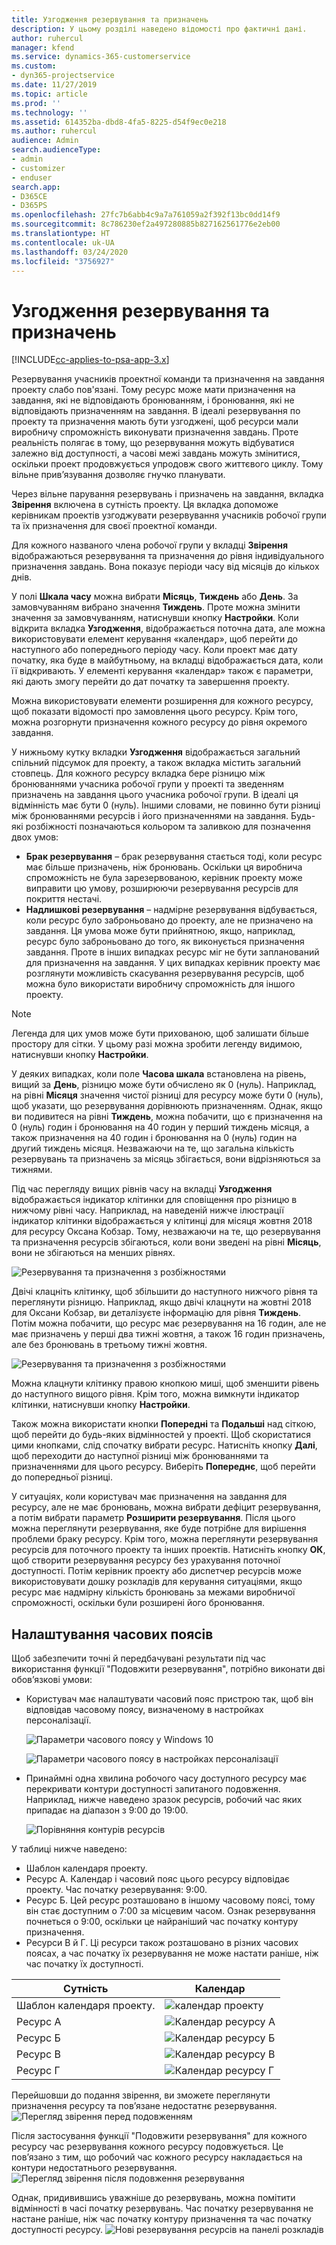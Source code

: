 ```yaml
---
title: Узгодження резервування та призначень
description: У цьому розділі наведено відомості про фактичні дані.
author: ruhercul
manager: kfend
ms.service: dynamics-365-customerservice
ms.custom:
- dyn365-projectservice
ms.date: 11/27/2019
ms.topic: article
ms.prod: ''
ms.technology: ''
ms.assetid: 614352ba-dbd8-4fa5-8225-d54f9ec0e218
ms.author: ruhercul
audience: Admin
search.audienceType:
- admin
- customizer
- enduser
search.app:
- D365CE
- D365PS
ms.openlocfilehash: 27fc7b6abb4c9a7a761059a2f392f13bc0dd14f9
ms.sourcegitcommit: 8c786230ef2a497280885b827162561776e2eb00
ms.translationtype: HT
ms.contentlocale: uk-UA
ms.lasthandoff: 03/24/2020
ms.locfileid: "3756927"
---
```

# <a name="reconcile-bookings-and-assignments"></a>Узгодження резервування та призначень

[!INCLUDE[cc-applies-to-psa-app-3.x](../includes/cc-applies-to-psa-app-3x.md)]

Резервування учасників проектної команди та призначення на завдання проекту слабо пов'язані. Тому ресурс може мати призначення на завдання, які не відповідають бронюванням, і бронювання, які не відповідають призначенням на завдання. В ідеалі резервування по проекту та призначення мають бути узгоджені, щоб ресурси мали виробничу спроможність виконувати призначення завдань. Проте реальність полягає в тому, що резервування можуть відбуватися залежно від доступності, а часові межі завдань можуть змінитися, оскільки проект продовжується упродовж свого життєвого циклу. Тому вільне прив’язування дозволяє гнучко планувати.

Через вільне парування резервувань і призначень на завдання, вкладка **Звірення** включена в сутність проекту. Ця вкладка допоможе керівникам проектів узгоджувати резервування учасників робочої групи та їх призначення для своєї проектної команди.

Для кожного названого члена робочої групи у вкладці **Звірення** відображаються резервування та призначення до рівня індивідуального призначення завдань. Вона показує періоди часу від місяців до кількох днів.

У полі **Шкала часу** можна вибрати **Місяць**, **Тиждень** або **День**. За замовчуванням вибрано значення **Тиждень**. Проте можна змінити значення за замовчуванням, натиснувши кнопку **Настройки**. Коли відкрита вкладка **Узгодження**, відображається поточна дата, але можна використовувати елемент керування «календар», щоб перейти до наступного або попереднього періоду часу. Коли проект має дату початку, яка буде в майбутньому, на вкладці відображається дата, коли її відкривають. У елементі керування «календар» також є параметри, які дають змогу перейти до дат початку та завершення проекту.

Можна використовувати елементи розширення для кожного ресурсу, щоб показати відомості про замовлення цього ресурсу. Крім того, можна розгорнути призначення кожного ресурсу до рівня окремого завдання.

У нижньому кутку вкладки **Узгодження** відображається загальний спільний підсумок для проекту, а також вкладка містить загальний стовпець. Для кожного ресурсу вкладка бере різницю між бронюваннями учасника робочої групи у проекті та зведенням призначень на завдання цього учасника робочої групи. В ідеалі ця відмінність має бути 0 (нуль). Іншими словами, не повинно бути різниці між бронюваннями ресурсів і його призначеннями на завдання. Будь-які розбіжності позначаються кольором та заливкою для позначення двох умов:

- **Брак резервування** – брак резервування стається тоді, коли ресурс має більше призначень, ніж бронювань. Оскільки ця виробнича спроможність не була зарезервованою, керівник проекту може виправити цю умову, розширюючи резервування ресурсів для покриття нестачі.
- **Надлишкові резервування** – надмірне резервування відбувається, коли ресурс було заброньовано до проекту, але не призначено на завдання. Ця умова може бути прийнятною, якщо, наприклад, ресурс було заброньовано до того, як виконується призначення завдання. Проте в інших випадках ресурс міг не бути запланований для призначення на завдання. У цих випадках керівник проекту має розглянути можливість скасування резервування ресурсів, щоб можна було використати виробничу спроможність для іншого проекту.

> [!NOTE]
> Легенда для цих умов може бути прихованою, щоб залишати більше простору для сітки. У цьому разі можна зробити легенду видимою, натиснувши кнопку **Настройки**.

У деяких випадках, коли поле **Часова шкала** встановлена на рівень, вищий за **День**, різницю може бути обчислено як 0 (нуль). Наприклад, на рівні **Місяця** значення чистої різниці для ресурсу може бути 0 (нуль), щоб указати, що резервування дорівнюють призначенням. Однак, якщо ви подивитеся на рівні **Тиждень**, можна побачити, що є призначення на 0 (нуль) годин і бронювання на 40 годин у перший тиждень місяця, а також призначення на 40 годин і бронювання на 0 (нуль) годин на другий тиждень місяця. Незважаючи на те, що загальна кількість резервувань та призначень за місяць збігається, вони відрізняються за тижнями.

Під час перегляду вищих рівнів часу на вкладці **Узгодження** відображається індикатор клітинки для сповіщення про різницю в нижчому рівні часу. Наприклад, на наведеній нижче ілюстрації індикатор клітинки відображається у клітинці для місяця жовтня 2018 для ресурсу Оксана Кобзар. Тому, незважаючи на те, що резервування та призначення ресурсів збігаються, коли вони зведені на рівні **Місяць**, вони не збігаються на менших рівнях.

![Резервування та призначення з розбіжностями](media/reconcile-assignments-01.JPG)

Двічі клацніть клітинку, щоб збільшити до наступного нижчого рівня та переглянути різницю. Наприклад, якщо двічі клацнути на жовтні 2018 для Оксани Кобзар, ви деталізуєте інформацію для рівня **Тиждень**. Потім можна побачити, що ресурс має резервування на 16 годин, але не має призначень у перші два тижні жовтня, а також 16 годин призначень, але без бронювань в третьому тижні жовтня.

![Резервування та призначення з розбіжностями](media/reconcile-assignments-02.JPG)

Можна клацнути клітинку правою кнопкою миші, щоб зменшити рівень до наступного вищого рівня. Крім того, можна вимкнути індикатор клітинки, натиснувши кнопку **Настройки**. 

Також можна використати кнопки **Попередні** та **Подальші** над сіткою, щоб перейти до будь-яких відмінностей у проекті. Щоб скористатися цими кнопками, слід спочатку вибрати ресурс. Натисніть кнопку **Далі**, щоб переходити до наступної різниці між бронюваннями та призначеннями для цього ресурсу. Виберіть **Попереднє**, щоб перейти до попередньої різниці.

У ситуаціях, коли користувач має призначення на завдання для ресурсу, але не має бронювань, можна вибрати дефіцит резервування, а потім вибрати параметр **Розширити резервування**. Після цього можна переглянути резервування, яке буде потрібне для вирішення проблеми браку ресурсу. Крім того, можна переглянути резервування ресурсів для поточного проекту та інших проектів. Натисніть кнопку **ОК**, щоб створити резервування ресурсу без урахування поточної доступності. Потім керівник проекту або диспетчер ресурсів може використовувати дошку розкладів для керування ситуаціями, якщо ресурс має надмірну кількість бронювань за межами виробничої спроможності, оскільки були розширені його бронювання.

## <a name="managing-with-time-zones"></a>Налаштування часових поясів
Щоб забезпечити точні й передбачувані результати під час використання функції "Подовжити резервування", потрібно виконати дві обов’язкові умови:  

- Користувач має налаштувати часовий пояс пристрою так, щоб він відповідав часовому поясу, визначеному в настройках персоналізації.
 
  ![Параметри часового поясу у Windows 10](media/reconcile-assignments-03.png)

  ![Параметри часового поясу в настройках персоналізації](media/reconcile-assignments-04.png)
 
- Принаймні одна хвилина робочого часу доступного ресурсу має перекривати контури доступності запитаного подовження. Наприклад, нижче наведено зразок ресурсів, робочий час яких припадає на діапазон з 9:00 до 19:00. 

  ![Порівняння контурів ресурсів](media/reconcile-assignments-05.png)

У таблиці нижче наведено:

- Шаблон календаря проекту.
- Ресурс А. Календар і часовий пояс цього ресурсу відповідає проекту. Час початку резервування: 9:00.
- Ресурс Б. Цей ресурс розташовано в іншому часовому поясі, тому він стає доступним о 7:00 за місцевим часом. Ознак резервування почнеться о 9:00, оскільки це найраніший час початку контуру призначення.
- Ресурси В й Г. Ці ресурси також розташовано в різних часових поясах, а час початку їх резервування не може настати раніше, ніж час початку їх доступності.

|Сутність  |Календар  |
|-|-|
|Шаблон календаря проекту.   | ![календар проекту](media/reconcile-assignments-06.png) |
|Ресурс А  | ![Календар ресурсу А](media/reconcile-assignments-06.png) |
|Ресурс Б  |  ![Календар ресурсу Б](media/reconcile-assignments-07.png) |
|Ресурс В  |  ![Календар ресурсу В](media/reconcile-assignments-08.png) |
|Ресурс Г  | ![Календар ресурсу Г](media/reconcile-assignments-09.png)  |
 
Перейшовши до подання звірення, ви зможете переглянути призначення ресурсу та пов’язане недостатнє резервування.
 ![Перегляд звірення перед подовженням](media/reconcile-assignments-10.png)

Після застосування функції "Подовжити резервування" для кожного ресурсу час резервування кожного ресурсу подовжується. Це пов’язано з тим, що робочий час кожного ресурсу накладається на контури недостатнього резервування.
 ![Перегляд звірення після подовження резервування](media/reconcile-assignments-11.png) 

Однак, придивившись уважніше до резервувань, можна помітити відмінності в часі початку резервувань. Час початку резервування не настане раніше, ніж час початку контуру призначення та час початку доступності ресурсу.
 ![Нові резервування ресурсів на панелі розкладів](media/reconcile-assignments-12.png)
